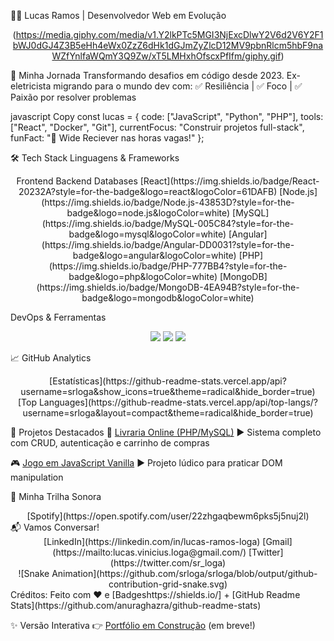 👨‍💻 Lucas Ramos | Desenvolvedor Web em Evolução
<div align="center">
  
(https://media.giphy.com/media/v1.Y2lkPTc5MGI3NjExcDlwY2V6d2V6Y2F1bWJ0dGJ4Z3B5eHh4eWx0ZzZ6dHk1dGJmZyZlcD12MV9pbnRlcm5hbF9naWZfYnlfaWQmY3Q9Zw/xT5LMHxhOfscxPfIfm/giphy.gif)

</div>
🚀 Minha Jornada
Transformando desafios em código desde 2023.
Ex-eletricista migrando para o mundo dev com:
✅ Resiliência | ✅ Foco | ✅ Paixão por resolver problemas

javascript
Copy
const lucas = {
  code: ["JavaScript", "Python", "PHP"],
  tools: ["React", "Docker", "Git"],
  currentFocus: "Construir projetos full-stack",
  funFact: "🏈 Wide Reciever nas horas vagas!"
};

🛠 Tech Stack
Linguagens & Frameworks
<div align="center">
Frontend	Backend	Databases
[React](https://img.shields.io/badge/React-20232A?style=for-the-badge&logo=react&logoColor=61DAFB)	[Node.js](https://img.shields.io/badge/Node.js-43853D?style=for-the-badge&logo=node.js&logoColor=white)	[MySQL](https://img.shields.io/badge/MySQL-005C84?style=for-the-badge&logo=mysql&logoColor=white)
[Angular](https://img.shields.io/badge/Angular-DD0031?style=for-the-badge&logo=angular&logoColor=white)	[PHP](https://img.shields.io/badge/PHP-777BB4?style=for-the-badge&logo=php&logoColor=white)	[MongoDB](https://img.shields.io/badge/MongoDB-4EA94B?style=for-the-badge&logo=mongodb&logoColor=white)
</div>

DevOps & Ferramentas
<p align="center"> <img src="https://img.shields.io/badge/Git-F05032?style=for-the-badge&logo=git&logoColor=white" /> <img src="https://img.shields.io/badge/Docker-2496ED?style=for-the-badge&logo=docker&logoColor=white" /> <img src="https://img.shields.io/badge/VS_Code-007ACC?style=for-the-badge&logo=visual-studio-code&logoColor=white" /> </p>

📈 GitHub Analytics
<div align="center">
[Estatísticas](https://github-readme-stats.vercel.app/api?username=srloga&show_icons=true&theme=radical&hide_border=true)	[Top Languages](https://github-readme-stats.vercel.app/api/top-langs/?username=srloga&layout=compact&theme=radical&hide_border=true)
</div>

🌟 Projetos Destacados
🛒 [Livraria Online (PHP/MySQL)](https://github.com/srloga/livraria-online)
▶ Sistema completo com CRUD, autenticação e carrinho de compras

🎮 [Jogo em JavaScript Vanilla](https://github.com/srloga/jogo-js)
▶ Projeto lúdico para praticar DOM manipulation

🎵 Minha Trilha Sonora
<div align="center">
[Spotify](https://open.spotify.com/user/22zhgaqbewm6pks5j5nuj2l)

</div>
📬 Vamos Conversar!
<div align="center">
[LinkedIn](https://linkedin.com/in/lucas-ramos-loga)
[Gmail](https://mailto:lucas.vinicius.loga@gmail.com/)
[Twitter](https://twitter.com/sr_loga)

</div>
<div align="center">
![Snake Animation](https://github.com/srloga/srloga/blob/output/github-contribution-grid-snake.svg)

</div>
Créditos: Feito com ❤️ e [Badgeshttps://shields.io/] + [GitHub Readme Stats](https://github.com/anuraghazra/github-readme-stats)

✨ Versão Interativa
👉 [Portfólio em Construção](https://srloga.dev/) (em breve!)



